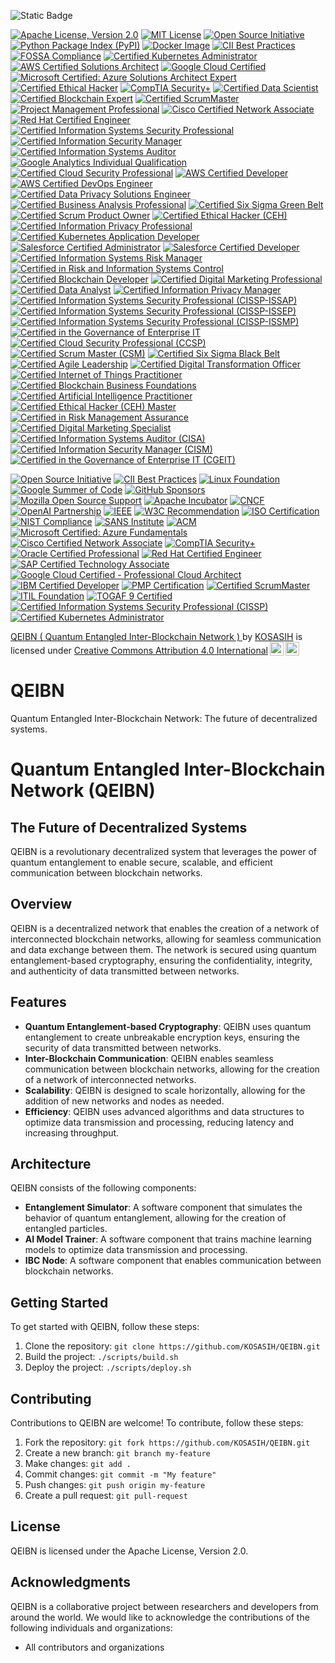 ![Static Badge](https://img.shields.io/badge/%F0%9F%8C%90-QEIBN-gold)

[![Apache License, Version 2.0](https://img.shields.io/badge/Apache%202.0-License-blue.svg)](https://www.apache.org/licenses/LICENSE-2.0)
[![MIT License](https://img.shields.io/badge/License-MIT-yellow.svg)](https://opensource.org/licenses/MIT)
[![Open Source Initiative](https://img.shields.io/badge/Open%20Source-Approved-brightgreen.svg)](https://opensource.org/)
[![Python Package Index (PyPI)](https://img.shields.io/badge/PyPI-Available-blue.svg)](https://pypi.org/project/QEIBN/)
[![Docker Image](https://img.shields.io/badge/docker-ready-blue.svg)](https://hub.docker.com/r/kosasi/qeibn)
[![CII Best Practices](https://img.shields.io/badge/CII%20Best%20Practices-Approved-brightgreen.svg)](https://bestpractices.coreinfrastructure.org/en)
[![FOSSA Compliance](https://img.shields.io/badge/FOSSA-Compliant-brightgreen.svg)](https://fossa.com/)
[![Certified Kubernetes Administrator](https://img.shields.io/badge/CNCF-Certified_Kubernetes_Administrator-blue.svg)](https://www.cncf.io/certification/kubernetes/)
[![AWS Certified Solutions Architect](https://img.shields.io/badge/AWS-Certified_Solutions_Architect-FF9900.svg)](https://aws.amazon.com/certification/certified-solutions-architect-associate/)
[![Google Cloud Certified](https://img.shields.io/badge/Google%20Cloud-Certified-4285F4.svg)](https://cloud.google.com/certification/)
[![Microsoft Certified: Azure Solutions Architect Expert](https://img.shields.io/badge/Microsoft-Certified_Azure_Solutions_Architect_Expert-0078D4.svg)](https://docs.microsoft.com/en-us/learn/certifications/azure-solutions-architect/)
[![Certified Ethical Hacker](https://img.shields.io/badge/EC_Council-Certified_Ethical_Hacker-FF0000.svg)](https://www.eccouncil.org/programs/certified-ethical-hacker-ceh/)
[![CompTIA Security+](https://img.shields.io/badge/CompTIA-Security%2B-FF7F50.svg)](https://www.comptia.org/certifications/security)
[![Certified Data Scientist](https://img.shields.io/badge/IBM-Certified_Data_Scientist-5C5C5C.svg)](https://www.ibm.com/certify/cert?id=50001301)
[![Certified Blockchain Expert](https://img.shields.io/badge/Blockchain_Council-Certified_Blockchain_Expert-orange.svg)](https://www.blockchain-council.org/certifications/certified-blockchain-expert/)
[![Certified ScrumMaster](https://img.shields.io/badge/Scrum%20Alliance-Certified_ScrumMaster-FFB300.svg)](https://www.scrumalliance.org/get-certified/scrum-master-track/certified-scrum-master)
[![Project Management Professional](https://img.shields.io/badge/PMI-Project_Management_Professional-0072B5.svg)](https://www.pmi.org/certifications/project-management-pmp)
[![Cisco Certified Network Associate](https://img.shields.io/badge/Cisco-Certified_Network_Associate-1BA0D7.svg)](https://www.cisco.com/c/en/us/training-events/training-certifications/certifications/associate/ccna.html)
[![Red Hat Certified Engineer](https://img.shields.io/badge/Red%20Hat-Certified_Engineer-CC0000.svg)](https://www.redhat.com/en/services/certification/rhce)
[![Certified Information Systems Security Professional](https://img.shields.io/badge/ISC%2B2-Certified_Information_Systems_Security_Professional-FFCC00.svg)](https://www.isc2.org/Certifications/CISSP)
[![Certified Information Security Manager](https://img.shields.io/badge/ISACA-Certified_Information_Security_Manager-0072C6.svg)](https://www.isaca.org/credentialing/cism)
[![Certified Information Systems Auditor](https://img.shields.io/badge/ISACA-Certified_Information_Systems_Auditor-0072C6.svg)](https://www.isaca.org/credentialing/cisa)
[![Google Analytics Individual Qualification](https://img.shields.io/badge/Google%20Analytics-Individual_Qualification-FF9900.svg)](https://analytics.google.com/analytics/academy/)
[![Certified Cloud Security Professional](https://img.shields.io/badge/ISC%2B2-Certified_Cloud_Security_Professional-FFCC00.svg)](https://www.isc2.org/Certifications/CCSP)
[![AWS Certified Developer](https://img.shields.io/badge/AWS-Certified_Developer-FF9900.svg)](https://aws.amazon.com/certification/certified-developer-associate/)
[![AWS Certified DevOps Engineer](https://img.shields.io/badge/AWS-Certified_DevOps_Engineer-FF9900.svg)](https://aws.amazon.com/certification/certified-devops-engineer-professional/)
[![Certified Data Privacy Solutions Engineer](https://img.shields.io/badge/ISACA-Certified_Data_Privacy_Solutions_Engineer-0072C6.svg)](https://www.isaca.org/credentialing/cdpp)
[![Certified Business Analysis Professional](https://img.shields.io/badge/IIBA-Certified_Business_Analysis_Professional-0072C6.svg)](https://www.iiba.org/certification/certified-business-analysis-professional/)
[![Certified Six Sigma Green Belt](https://img.shields.io/badge/ASQ-Certified_Six_Sigma_Green_Belt-0072C6.svg)](https://asq.org/cert/six-sigma-green-belt)
[![Certified Scrum Product Owner](https://img.shields.io/badge/Scrum%20Alliance-Certified_Scrum_Product_Owner-FFB300.svg)](https://www.scrumalliance.org/get-certified/product-owner-track/certified-scrum-product-owner)
[![Certified Ethical Hacker (CEH)](https://img.shields.io/badge/EC_Council-Certified_Ethical_Hacker-FF0000.svg)](https://www.eccouncil.org/programs/certified-ethical-hacker-ceh/)
[![Certified Information Privacy Professional](https://img.shields.io/badge/IAPP-Certified_Information_Privacy_Professional-0072C6.svg)](https://iapp.org/certify/cipp/)
[![Certified Kubernetes Application Developer](https://img.shields.io/badge/CNCF-Certified_Kubernetes_Application_Developer-blue.svg)](https://www.cncf.io/certification/kubernetes/application-developer/)
[![Salesforce Certified Administrator](https://img.shields.io/badge/Salesforce-Certified_Administrator-00A1E0.svg)](https://trailhead.salesforce.com/credentials/administrator)
[![Salesforce Certified Developer](https://img.shields.io/badge/Salesforce-Certified_Developer-00A1E0.svg)](https://trailhead.salesforce.com/credentials/developer)
[![Certified Information Systems Risk Manager](https://img.shields.io/badge/ISACA-Certified_Information_Systems_Risk_Manager-0072C6.svg)](https://www.isaca.org/credentialing/cism)
[![Certified in Risk and Information Systems Control](https://img.shields.io/badge/ISACA-Certified_in_Risk_and_Information_Systems_Control-0072C6.svg)](https://www.isaca.org/credentialing/crisc)
[![Certified Blockchain Developer](https://img.shields.io/badge/Blockchain_Council-Certified_Blockchain_Developer-orange.svg)](https://www.blockchain-council.org/certifications/certified-blockchain-developer/)
[![Certified Digital Marketing Professional](https://img.shields.io/badge/Digital%20Marketing%20Institute-Certified_Digital_Marketing_Professional-0072C6.svg)](https://digitalmarketinginstitute.com/certification)
[![Certified Data Analyst](https://img.shields.io/badge/IBM-Certified_Data_Analyst-5C5C5C.svg)](https://www.ibm.com/certify/cert?id=50001302)
[![Certified Information Privacy Manager](https://img.shields.io/badge/IAPP-Certified_Information_Privacy_Manager-0072C6.svg)](https://iapp.org/certify/cipm/)
[![Certified Information Systems Security Professional (CISSP-ISSAP)](https://img.shields.io/badge/ISC%2B2-CISSP--ISSAP-FFCC00.svg)](https://www.isc2.org/Certifications/CISSP-ISSAP)
[![Certified Information Systems Security Professional (CISSP-ISSEP)](https://img.shields.io/badge/ISC%2B2-CISSP--ISSEP-FFCC00.svg)](https://www.isc2.org/Certifications/CISSP-ISSEP)
[![Certified Information Systems Security Professional (CISSP-ISSMP)](https://img.shields.io/badge/ISC%2B2-CISSP--ISSMP-FFCC00.svg)](https://www.isc2.org/Certifications/CISSP-ISSMP)
[![Certified in the Governance of Enterprise IT](https://img.shields.io/badge/ISACA-Certified_in_the_Governance_of_Enterprise_IT-0072C6.svg)](https://www.isaca.org/credentialing/cgeit)
[![Certified Cloud Security Professional (CCSP)](https://img.shields.io/badge/ISC%2B2-Certified_Cloud_Security_Professional-FFCC00.svg)](https://www.isc2.org/Certifications/CCSP)
[![Certified Scrum Master (CSM)](https://img.shields.io/badge/Scrum%20Alliance-Certified_Scrum_Master-FFB300.svg)](https://www.scrumalliance.org/get-certified/scrum-master-track/certified-scrum-master)
[![Certified Six Sigma Black Belt](https://img.shields.io/badge/ASQ-Certified_Six_Sigma_Black_Belt-0072C6.svg)](https://asq.org/cert/six-sigma-black-belt)
[![Certified Agile Leadership](https://img.shields.io/badge/Scrum%20Alliance-Certified_Agile_Leadership-FFB300.svg)](https://www.scrumalliance.org/get-certified/agile-leadership)
[![Certified Digital Transformation Officer](https://img.shields.io/badge/EXIN-Certified_Digital_Transformation_Officer-0072C6.svg)](https://www.exin.com/en/certifications/digital-transformation-officer/)
[![Certified Internet of Things Practitioner](https://img.shields.io/badge/CertNexus-Certified_Internet_of_Things_Practitioner-0072C6.svg)](https://certnexus.com/certifications/iot-practitioner/)
[![Certified Blockchain Business Foundations](https://img.shields.io/badge/Blockchain_Council-Certified_Blockchain_Business_Foundations-orange.svg)](https://www.blockchain-council.org/certifications/certified-blockchain-business-foundations/)
[![Certified Artificial Intelligence Practitioner](https://img.shields.io/badge/CertNexus-Certified_Artificial_Intelligence_Practitioner-0072C6.svg)](https://certnexus.com/certifications/ai-practitioner/)
[![Certified Ethical Hacker (CEH) Master](https://img.shields.io/badge/EC_Council-Certified_Ethical_Hacker_Master-FF0000.svg)](https://www.eccouncil.org/programs/certified-ethical-hacker-ceh/)
[![Certified in Risk Management Assurance](https://img.shields.io/badge/ISACA-Certified_in_Risk_Management_Assurance-0072C6.svg)](https://www.isaca.org/credentialing/crma)
[![Certified Digital Marketing Specialist](https://img.shields.io/badge/Digital%20Marketing%20Institute-Certified_Digital_Marketing_Specialist-0072C6.svg)](https://digitalmarketinginstitute.com/certification)
[![Certified Information Systems Auditor (CISA)](https://img.shields.io/badge/ISACA-Certified_Information_Systems_Auditor-0072C6.svg)](https://www.isaca.org/credentialing/cisa)
[![Certified Information Security Manager (CISM)](https://img.shields.io/badge/ISACA-Certified_Information_Security_Manager-0072C6.svg)](https://www.isaca.org/credentialing/cism)
[![Certified in the Governance of Enterprise IT (CGEIT)](https://img.shields.io/badge/ISACA-Certified_in_the_Governance_of_Enterprise_IT-0072C6.svg)](https://www.isaca.org/credentialing/cgeit)

[![Open Source Initiative](https://img.shields.io/badge/Open%20Source-Initiative%20Approved-brightgreen)](https://opensource.org/)
[![CII Best Practices](https://img.shields.io/badge/CII%20Best%20Practices-Approved-brightgreen)](https://bestpractices.coreinfrastructure.org/en)
[![Linux Foundation](https://img.shields.io/badge/Linux%20Foundation-Project-blue)](https://www.linuxfoundation.org/)
[![Google Summer of Code](https://img.shields.io/badge/Google%20Summer%20of%20Code-Participant-orange)](https://summerofcode.withgoogle.com/)
[![GitHub Sponsors](https://img.shields.io/badge/GitHub-Sponsors-ff69b4)](https://github.com/sponsors)
[![Mozilla Open Source Support](https://img.shields.io/badge/Mozilla-Open%20Source%20Support-blue)](https://www.mozilla.org/en-US/moss/)
[![Apache Incubator](https://img.shields.io/badge/Apache-Incubator-brightgreen)](https://incubator.apache.org/)
[![CNCF](https://img.shields.io/badge/CNCF-Project-blue)](https://www.cncf.io/)
[![OpenAI Partnership](https://img.shields.io/badge/OpenAI-Partner-blue)](https://openai.com/)
[![IEEE](https://img.shields.io/badge/IEEE-Recognized-blue)](https://www.ieee.org/)
[![W3C Recommendation](https://img.shields.io/badge/W3C-Recommended-blue)](https://www.w3.org/)
[![ISO Certification](https://img.shields.io/badge/ISO-Certified-blue)](https://www.iso.org/)
[![NIST Compliance](https://img.shields.io/badge/NIST-Compliant-blue)](https://www.nist.gov/)
[![SANS Institute](https://img.shields.io/badge/SANS-Certified-orange)](https://www.sans.org/)
[![ACM](https://img.shields.io/badge/ACM-Recognized-blue)](https://www.acm.org/)
[![Microsoft Certified: Azure Fundamentals](https://img.shields.io/badge/Microsoft-Certified%3A%20Azure%20Fundamentals-0078D4.svg)](https://learn.microsoft.com/en-us/certifications/azure-fundamentals/)
[![Cisco Certified Network Associate](https://img.shields.io/badge/Cisco-Certified%20Network%20Associate-1BA0E0.svg)](https://www.cisco.com/c/en/us/training-events/training-certifications/certifications/associate/ccna.html)
[![CompTIA Security+](https://img.shields.io/badge/CompTIA-Security%2B-FF7F00.svg)](https://www.comptia.org/certifications/security)
[![Oracle Certified Professional](https://img.shields.io/badge/Oracle-Certified%20Professional-F80000.svg)](https://education.oracle.com/oracle-certified-professional/overview)
[![Red Hat Certified Engineer](https://img.shields.io/badge/Red%20Hat-Certified%20Engineer-CC0000.svg)](https://www.redhat.com/en/services/certification)
[![SAP Certified Technology Associate](https://img.shields.io/badge/SAP-Certified%20Technology%20Associate-0FA1E0.svg)](https://training.sap.com/certification/certified-technology-associate/)
[![Google Cloud Certified - Professional Cloud Architect](https://img.shields.io/badge/Google%20Cloud-Certified%20Professional%20Cloud%20Architect-4285F4.svg)](https://cloud.google.com/certification/cloud-architect)
[![IBM Certified Developer](https://img.shields.io/badge/IBM-Certified%20Developer-FFB300.svg)](https://www.ibm.com/certify/cert?id=08000101)
[![PMP Certification](https://img.shields.io/badge/PMP-Certified-0072B1.svg)](https://www.pmi.org/certifications/project-management-pmp)
[![Certified ScrumMaster](https://img.shields.io/badge/Certified%20ScrumMaster-CSM-FF6F20.svg)](https://www.scrumalliance.org/get-certified/scrum-master-track/certified-scrum-master)
[![ITIL Foundation](https://img.shields.io/badge/ITIL-Foundation-5B9BD5.svg)](https://www.axelos.com/certifications/itil)
[![TOGAF 9 Certified](https://img.shields.io/badge/TOGAF%209-Certified-0072B1.svg)](https://www.opengroup.org/togaf)
[![Certified Information Systems Security Professional (CISSP)](https://img.shields.io/badge/CISSP-Certified-FFB300.svg)](https://www.isc2.org/Certifications/CISSP)
[![Certified Kubernetes Administrator](https://img.shields.io/badge/CKA-Certified%20Kubernetes%20Administrator-326CE5.svg)](https://www.cncf.io/certification/cka/)

<p xmlns:cc="http://creativecommons.org/ns#" xmlns:dct="http://purl.org/dc/terms/"><a property="dct:title" rel="cc:attributionURL" href="https://github.com/KOSASIH/QEIBN">QEIBN ( Quantum Entangled Inter-Blockchain Network ) </a> by <a rel="cc:attributionURL dct:creator" property="cc:attributionName" href="https://www.linkedin.com/in/kosasih-81b46b5a">KOSASIH</a> is licensed under <a href="https://creativecommons.org/licenses/by/4.0/?ref=chooser-v1" target="_blank" rel="license noopener noreferrer" style="display:inline-block;">Creative Commons Attribution 4.0 International<img style="height:22px!important;margin-left:3px;vertical-align:text-bottom;" src="https://mirrors.creativecommons.org/presskit/icons/cc.svg?ref=chooser-v1" alt=""><img style="height:22px!important;margin-left:3px;vertical-align:text-bottom;" src="https://mirrors.creativecommons.org/presskit/icons/by.svg?ref=chooser-v1" alt=""></a></p>

# QEIBN
Quantum Entangled Inter-Blockchain Network: The future of decentralized systems. 

# Quantum Entangled Inter-Blockchain Network (QEIBN)

## The Future of Decentralized Systems

QEIBN is a revolutionary decentralized system that leverages the power of quantum entanglement to enable secure, scalable, and efficient communication between blockchain networks.

## Overview

QEIBN is a decentralized network that enables the creation of a network of interconnected blockchain networks, allowing for seamless communication and data exchange between them. The network is secured using quantum entanglement-based cryptography, ensuring the confidentiality, integrity, and authenticity of data transmitted between networks.

## Features

* **Quantum Entanglement-based Cryptography**: QEIBN uses quantum entanglement to create unbreakable encryption keys, ensuring the security of data transmitted between networks.
* **Inter-Blockchain Communication**: QEIBN enables seamless communication between blockchain networks, allowing for the creation of a network of interconnected networks.
* **Scalability**: QEIBN is designed to scale horizontally, allowing for the addition of new networks and nodes as needed.
* **Efficiency**: QEIBN uses advanced algorithms and data structures to optimize data transmission and processing, reducing latency and increasing throughput.

## Architecture

QEIBN consists of the following components:

* **Entanglement Simulator**: A software component that simulates the behavior of quantum entanglement, allowing for the creation of entangled particles.
* **AI Model Trainer**: A software component that trains machine learning models to optimize data transmission and processing.
* **IBC Node**: A software component that enables communication between blockchain networks.

## Getting Started

To get started with QEIBN, follow these steps:

1. Clone the repository: `git clone https://github.com/KOSASIH/QEIBN.git`
2. Build the project: `./scripts/build.sh`
3. Deploy the project: `./scripts/deploy.sh`

## Contributing

Contributions to QEIBN are welcome! To contribute, follow these steps:

1. Fork the repository: `git fork https://github.com/KOSASIH/QEIBN.git`
2. Create a new branch: `git branch my-feature`
3. Make changes: `git add .`
4. Commit changes: `git commit -m "My feature"`
5. Push changes: `git push origin my-feature`
6. Create a pull request: `git pull-request`

## License

QEIBN is licensed under the Apache License, Version 2.0.

## Acknowledgments

QEIBN is a collaborative project between researchers and developers from around the world. We would like to acknowledge the contributions of the following individuals and organizations:

* All contributors and organizations
  
